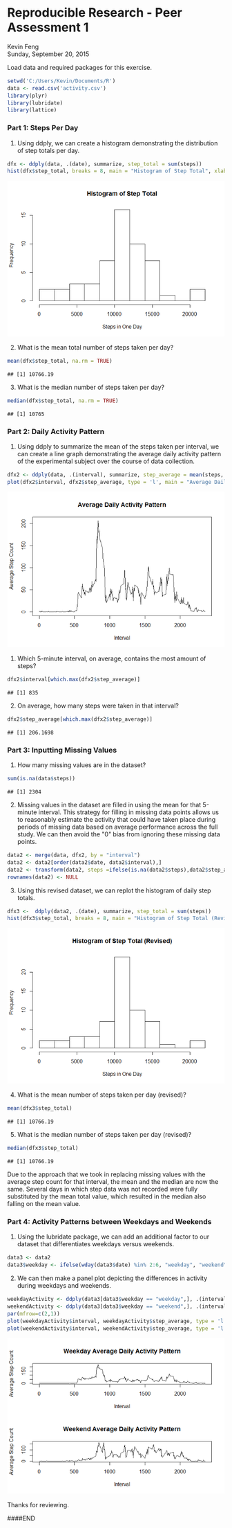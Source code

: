 # Reproducible Research - Peer Assessment 1
Kevin Feng  
Sunday, September 20, 2015  

Load data and required packages for this exercise.


```r
setwd('C:/Users/Kevin/Documents/R')
data <- read.csv('activity.csv')
library(plyr)
library(lubridate)
library(lattice)
```

### Part 1: Steps Per Day

1. Using ddply, we can create a histogram demonstrating the distribution of step totals per day.


```r
dfx <- ddply(data, .(date), summarize, step_total = sum(steps))
hist(dfx$step_total, breaks = 8, main = "Histogram of Step Total", xlab = "Steps in One Day")
```

![](PA1_template_files/figure-html/unnamed-chunk-2-1.png) 

2. What is the mean total number of steps taken per day?

```r
mean(dfx$step_total, na.rm = TRUE)
```

```
## [1] 10766.19
```

3. What is the median number of steps taken per day?

```r
median(dfx$step_total, na.rm = TRUE)
```

```
## [1] 10765
```

### Part 2: Daily Activity Pattern

1. Using ddply to summarize the mean of the steps taken per interval, we can create a line graph demonstrating the average daily activity pattern of the experimental subject over the course of data collection.

```r
dfx2 <- ddply(data, .(interval), summarize, step_average = mean(steps, na.rm = TRUE))
plot(dfx2$interval, dfx2$step_average, type = 'l', main = "Average Daily Activity Pattern", xlab = "Interval", ylab = "Average Step Count")
```

![](PA1_template_files/figure-html/unnamed-chunk-5-1.png) 

1. Which 5-minute interval, on average, contains the most amount of steps?

```r
dfx2$interval[which.max(dfx2$step_average)]
```

```
## [1] 835
```

2. On average, how many steps were taken in that interval?

```r
dfx2$step_average[which.max(dfx2$step_average)]
```

```
## [1] 206.1698
```

### Part 3: Inputting Missing Values

1. How many missing values are in the dataset?

```r
sum(is.na(data$steps))
```

```
## [1] 2304
```

2. Missing values in the dataset are filled in using the mean for that 5-minute interval. This strategy for filling in missing data points allows us to reasonably estimate the activity that could have taken place during periods of missing data based on average performance across the full study. We can then avoid the "0" bias from ignoring these missing data points.

```r
data2 <- merge(data, dfx2, by = "interval")
data2 <- data2[order(data2$date, data2$interval),] 
data2 <- transform(data2, steps =ifelse(is.na(data2$steps),data2$step_average, data2$steps))
rownames(data2) <- NULL
```

3. Using this revised dataset, we can replot the histogram of daily step totals.

```r
dfx3 <-  ddply(data2, .(date), summarize, step_total = sum(steps))
hist(dfx3$step_total, breaks = 8, main = "Histogram of Step Total (Revised)", xlab = "Steps in One Day")
```

![](PA1_template_files/figure-html/unnamed-chunk-10-1.png) 

4. What is the mean number of steps taken per day (revised)?

```r
mean(dfx3$step_total)
```

```
## [1] 10766.19
```

5. What is the median number of steps taken per day (revised)?

```r
median(dfx3$step_total)
```

```
## [1] 10766.19
```

Due to the approach that we took in replacing missing values with the average step count for that interval, the mean and the median are now the same. Several days in which step data was not recorded were fully substituted by the mean total value, which resulted in the median also falling on the mean value.

### Part 4: Activity Patterns between Weekdays and Weekends

1. Using the lubridate package, we can add an additional factor to our dataset that differentiates weekdays versus weekends.

```r
data3 <- data2
data3$weekday <- ifelse(wday(data3$date) %in% 2:6, "weekday", "weekend")
```

2. We can then make a panel plot depicting the differences in activity during weekdays and weekends.

```r
weekdayActivity <- ddply(data3[data3$weekday == "weekday",], .(interval), summarize, step_average = mean(steps))
weekendActivity <- ddply(data3[data3$weekday == "weekend",], .(interval), summarize, step_average = mean(steps))
par(mfrow=c(2,1)) 
plot(weekdayActivity$interval, weekdayActivity$step_average, type = 'l', main = "Weekday Average Daily Activity Pattern", xlab = "Interval", ylab = "Average Step Count")
plot(weekendActivity$interval, weekendActivity$step_average, type = 'l', main = "Weekend Average Daily Activity Pattern", xlab = "Interval", ylab = "Average Step Count")
```

![](PA1_template_files/figure-html/unnamed-chunk-14-1.png) 

Thanks for reviewing.

####END

